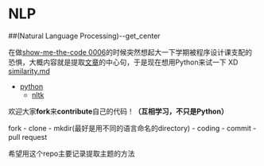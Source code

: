 # NLP  
##(Natural Language Processing)--get_center  
  
在做[show-me-the-code 0006](https://github.com/Show-Me-the-Code/show-me-the-code)的时候突然想起大一下学期被程序设计课支配的恐惧，大概内容就是提取[文章](input1.txt)的中心句，于是现在想用Python来试一下 XD  
[similarity.md]()
  

* [python]()
	* [nltk]()
  
欢迎大家**fork**来**contribute**自己的代码！**（互相学习，不只是Python）**
  
fork - clone - mkdir(最好是用不同的语言命名的directory) - coding - commit - pull request   
  
希望用这个repo主要记录提取主题的方法